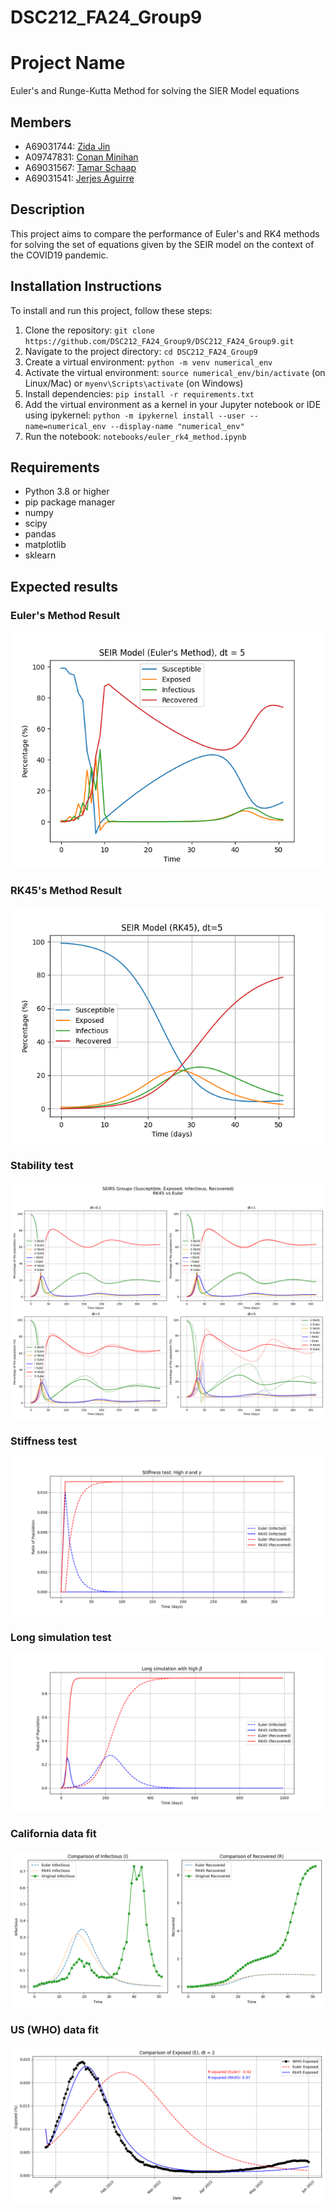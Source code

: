 # DSC212_FA24_Group9
# Project Name
Euler's and Runge-Kutta Method for solving the SIER Model equations

## Members
- A69031744: [Zida Jin]()
- A09747831: [Conan Minihan](https://github.com/ConanMinihan)
- A69031567: [Tamar Schaap]()
- A69031541: [Jerjes Aguirre](https://github.com/Jerjes0)

## Description
This project aims to compare the performance of Euler's and RK4 methods for solving the set of equations given by the SEIR model on the context of the COVID19 pandemic.

## Installation Instructions
To install and run this project, follow these steps:

1. Clone the repository: `git clone https://github.com/DSC212_FA24_Group9/DSC212_FA24_Group9.git`
2. Navigate to the project directory: `cd DSC212_FA24_Group9`
3. Create a virtual environment: `python -m venv numerical_env`
4. Activate the virtual environment: `source numerical_env/bin/activate` (on Linux/Mac) or `myenv\Scripts\activate` (on Windows)
5. Install dependencies: `pip install -r requirements.txt`
6. Add the virtual environment as a kernel in your Jupyter notebook or IDE using ipykernel: `python -m ipykernel install --user --name=numerical_env --display-name "numerical_env"`
7. Run the notebook: `notebooks/euler_rk4_method.ipynb`

## Requirements
- Python 3.8 or higher
- pip package manager
- numpy
- scipy
- pandas
- matplotlib
- sklearn

## Expected results

### Euler's Method Result
![Euler's Method Result](notebooks/fig1.png)

### RK45's Method Result
![RK45's Method Result](notebooks/fig2.png)

### Stability test
![Stability test](notebooks/fig3.png)

### Stiffness test
![Stiffness test](notebooks/fig4.png)

### Long simulation test
![Long simulation test](notebooks/fig5.png)

### California data fit
![California data fit](notebooks/fig7.png)

### US (WHO) data fit
![ US (WHO) data fit](notebooks/fig8.png)
